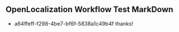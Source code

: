 ## OpenLocalization Workflow Test MarkDown
* a64ffeff-f298-4be7-bf6f-5838a1c49b4f thanks!

<!--HONumber=Sep16_HO1-->


